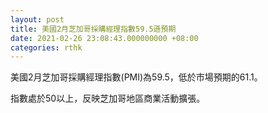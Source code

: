 ```yaml
---
layout: post
title: 美國2月芝加哥採購經理指數59.5遜預期
date: 2021-02-26 23:08:43.000000000 +08:00
categories: rthk
---
```


美國2月芝加哥採購經理指數(PMI)為59.5，低於市場預期的61.1。

指數處於50以上，反映芝加哥地區商業活動擴張。

